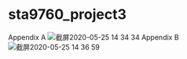 # sta9760_project3
Appendix A
![截屏2020-05-25 14 34 34](https://user-images.githubusercontent.com/61628788/82836646-e86c9500-9e94-11ea-8c5e-590259a339fc.png)
Appendix B
![截屏2020-05-25 14 36 59](https://user-images.githubusercontent.com/61628788/82836905-98420280-9e95-11ea-8bc0-ba2fec96a3e7.png)
